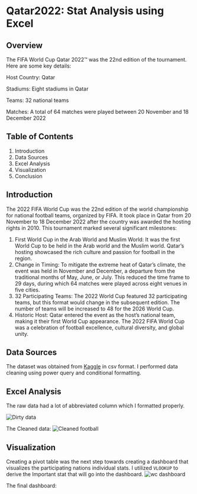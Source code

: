 # Qatar2022: Stat Analysis using Excel

## Overview
The FIFA World Cup Qatar 2022™ was the 22nd edition of the tournament. Here are some key details:

  Host Country: Qatar 

  Stadiums: Eight stadiums in Qatar
  
  Teams: 32 national teams
  
  Matches: A total of 64 matches were played between 20 November and 18 December 2022

## Table of Contents
1. Introduction
2. Data Sources
3. Excel Analysis
4. Visualization
5. Conclusion


## Introduction
The 2022 FIFA World Cup was the 22nd edition of the world championship for national football teams, organized by FIFA. It took place in Qatar from 20 November to 18 December 2022 after the country was awarded the hosting rights in 2010. This tournament marked several significant milestones:

1. First World Cup in the Arab World and Muslim World: It was the first World Cup to be held in the Arab world and the Muslim world. Qatar’s hosting showcased the rich culture and passion for football in the region.
2. Change in Timing: To mitigate the extreme heat of Qatar’s climate, the event was held in November and December, a departure from the traditional months of May, June, or July. This reduced the time frame to 29 days, during which 64 matches were played across eight venues in five cities.
3. 32 Participating Teams: The 2022 World Cup featured 32 participating teams, but this format would change in the subsequent edition. The number of teams will be increased to 48 for the 2026 World Cup.
4. Historic Host: Qatar entered the event as the host’s national team, making it their first World Cup appearance.
The 2022 FIFA World Cup was a celebration of football excellence, cultural diversity, and global unity.

## Data Sources
The dataset was obtained from [Kaggle](https://www.kaggle.com/datasets/greysonmb/2022-world-cup-stats) in csv format. I performed data cleaning using power query and conditional formatting.

## Excel Analysis
The raw data had a lot of abbreviated column which I formatted properly.

![Dirty data](https://github.com/Nheroessential/Qatar2022/assets/90351195/a3a14b2b-40c5-4f20-83a7-4a66fbfe401e)

The Cleaned data:
![Cleaned football](https://github.com/Nheroessential/Qatar2022/assets/90351195/f9f2acb8-c831-4742-986a-9badf78192ff)

## Visualization
Creating a pivot table was the next step towards creating a dashboard that visualizes the participating nations individual stats. I utilized `VLOOKUP` to derive the Important stat that will go into the dashboard.
![wc dashboard](https://github.com/Nheroessential/Qatar2022/assets/90351195/27fb1425-70a8-4b13-a8c7-f8b2bf368a63)

The final dashboard:

